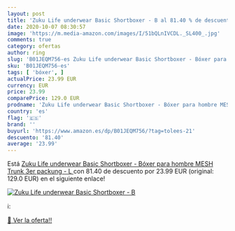 ```yaml
---
layout: post
title: 'Zuku Life underwear Basic Shortboxer - B al 81.40 % de descuento'
date: 2020-10-07 08:30:57
image: 'https://m.media-amazon.com/images/I/51bQLnIVCDL._SL400_.jpg'
comments: true
category: ofertas
author: ring
slug: 'B01JEQM756-es Zuku Life underwear Basic Shortboxer - Bóxer para hombre...'
sku: 'B01JEQM756-es'
tags: [ 'bóxer', ]
actualPrice: 23.99 EUR
currency: EUR
price: 23.99
comparePrice: 129.0 EUR
prodname: 'Zuku Life underwear Basic Shortboxer - Bóxer para hombre MESH Trunk  3er packung - L '
country: 'es'
flag: '🇪🇸'
brand: ''
buyurl: 'https://www.amazon.es/dp/B01JEQM756/?tag=tolees-21'
descuento: '81.40'
average: '23.99'
---
```


Está [Zuku Life underwear Basic Shortboxer - Bóxer para hombre MESH Trunk  3er packung - L ](https://www.amazon.es/dp/B01JEQM756/?tag=tolees-21) con 81.40 de descuento por 23.99 EUR (original: 129.0 EUR) en el siguiente enlace!

[![Zuku Life underwear Basic Shortboxer - B](https://m.media-amazon.com/images/I/51bQLnIVCDL._SL400_.jpg)](https://www.amazon.es/dp/B01JEQM756/?tag=tolees-21)

ℹ️:


[🛒 Ver la oferta!!](https://www.amazon.es/dp/B01JEQM756/?tag=tolees-21)
